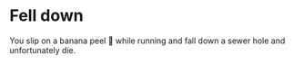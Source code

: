 # Fell down 

You slip on a banana peel :banana: while running and fall down a sewer hole and unfortunately die.
